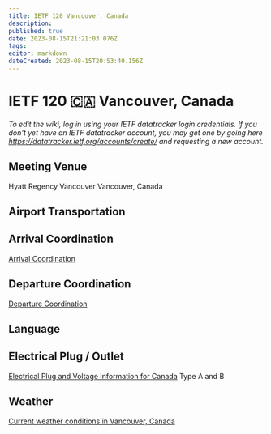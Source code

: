 ```yaml
---
title: IETF 120 Vancouver, Canada
description: 
published: true
date: 2023-08-15T21:21:03.076Z
tags: 
editor: markdown
dateCreated: 2023-08-15T20:53:40.156Z
---
```


# IETF 120 :canada: Vancouver, Canada

*To edit the wiki, log in using your IETF datatracker login credentials. If you don't yet have an IETF datatracker account, you may get one by going here https://datatracker.ietf.org/accounts/create/ and requesting a new account.*

## Meeting Venue

 Hyatt Regency Vancouver
 Vancouver, Canada
 
 ## Airport Transportation
 
 ## Arrival Coordination
[Arrival Coordination](/meeting/120/ArrivalCoordination)


## Departure Coordination
[Departure Coordination](/meeting/120/DepartureCoordination)

## Language


## Electrical Plug / Outlet
[Electrical Plug and Voltage Information for Canada](https://www.worldstandards.eu/electricity/plugs-and-sockets/ab/) Type A and B

## Weather
[Current weather conditions in Vancouver, Canada](https://www.accuweather.com/en/ca/vancouver/v6c/weather-forecast/53286)